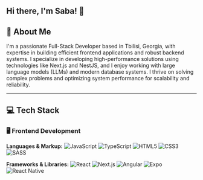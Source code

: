 ## Hi there, I'm Saba! 👋

## 🚀 About Me
I'm a passionate Full-Stack Developer based in Tbilisi, Georgia, with expertise in building efficient frontend applications and robust backend systems. I specialize in developing high-performance solutions using technologies like Next.js and NestJS, and I enjoy working with large language models (LLMs) and modern database systems. I thrive on solving complex problems and optimizing system performance for scalability and reliability.

---

## 💻 Tech Stack

### 🖥️ Frontend Development  
**Languages & Markup:** 
  <img src="https://img.shields.io/badge/JavaScript-yellow" alt="JavaScript" />
  <img src="https://img.shields.io/badge/TypeScript-%2300a6ff?color=%2300a6ff" alt="TypeScript" />
  <img src="https://img.shields.io/badge/HTML5-E34F26?logo=html5&logoColor=white" alt="HTML5" />
  <img src="https://img.shields.io/badge/CSS3-1572B6?logo=css3&logoColor=white" alt="CSS3" />
  <img src="https://img.shields.io/badge/SASS-pink?color=%23ff009b" alt="SASS" />

**Frameworks & Libraries:**
![React](https://img.shields.io/badge/React-20232A?logo=react&logoColor=61DAFB)
![Next.js](https://img.shields.io/badge/Next.js-000000?logo=nextdotjs&logoColor=white)
![Angular](https://img.shields.io/badge/Angular-DD0031?logo=angular&logoColor=white)
![Expo](https://img.shields.io/badge/Expo-000020?logo=expo&logoColor=white)
![React Native](https://img.shields.io/badge/React_Native-20232A?logo=react&logoColor=61DAFB)
